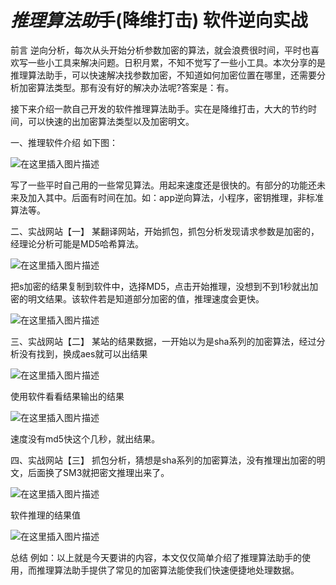 # *推**理**算**法**助*手(降维打击) 软件逆向实战



前言
逆向分析，每次从头开始分析参数加密的算法，就会浪费很时间，平时也喜欢写一些小工具来解决问题。日积月累，不知不觉写了一些小工具。本次分享的是推理算法助手，可以快速解决找参数加密，不知道如何加密位置在哪里，还需要分析加密算法类型。那有没有好的解决办法呢?答案是：有。

接下来介绍一款自己开发的软件推理算法助手。实在是降维打击，大大的节约时间，可以快速的出加密算法类型以及加密明文。

一、推理软件介绍
如下图：

![在这里插入图片描述](https://i-blog.csdnimg.cn/direct/cedaa26d7854443e93f8a9cd21f632e5.png#pic_center)

写了一些平时自己用的一些常见算法。用起来速度还是很快的。有部分的功能还未来及加入其中。后面有时间在加。如：app逆向算法，小程序，密钥推理，非标准算法等。

二、实战网站【一】
某翻译网站，开始抓包，抓包分析发现请求参数是加密的，经理论分析可能是MD5哈希算法。

![在这里插入图片描述](https://i-blog.csdnimg.cn/direct/16fe163df45c4159ab8559c8f9cd343a.png#pic_center)

把s加密的结果复制到软件中，选择MD5，点击开始推理，没想到不到1秒就出加密的明文结果。该软件若是知道部分加密的值，推理速度会更快。

![在这里插入图片描述](https://i-blog.csdnimg.cn/direct/2e793a6ccca6452a9c63c510d6e0483e.png#pic_center)

三、实战网站【二】
某站的结果数据，一开始以为是sha系列的加密算法，经过分析没有找到，换成aes就可以出结果

![在这里插入图片描述](https://i-blog.csdnimg.cn/direct/6fda6aa110f64ae5a82d273d062e67c9.png#pic_center)

使用软件看看结果输出的结果

![在这里插入图片描述](https://i-blog.csdnimg.cn/direct/4afb731a4ad447f392a2f46b455d658d.png#pic_center)

速度没有md5快这个几秒，就出结果。

四、实战网站【三】
抓包分析，猜想是sha系列的加密算法，没有推理出加密的明文，后面换了SM3就把密文推理出来了。

![在这里插入图片描述](https://i-blog.csdnimg.cn/direct/3ddf5b4c644a4387bae47df726a16457.png#pic_center)



软件推理的结果值

![在这里插入图片描述](https://i-blog.csdnimg.cn/direct/13ea5f8e78c744debc534dc83f6b1c78.png#pic_center)


总结
例如：以上就是今天要讲的内容，本文仅仅简单介绍了推理算法助手的使用，而推理算法助手提供了常见的加密算法能使我们快速便捷地处理数据。


